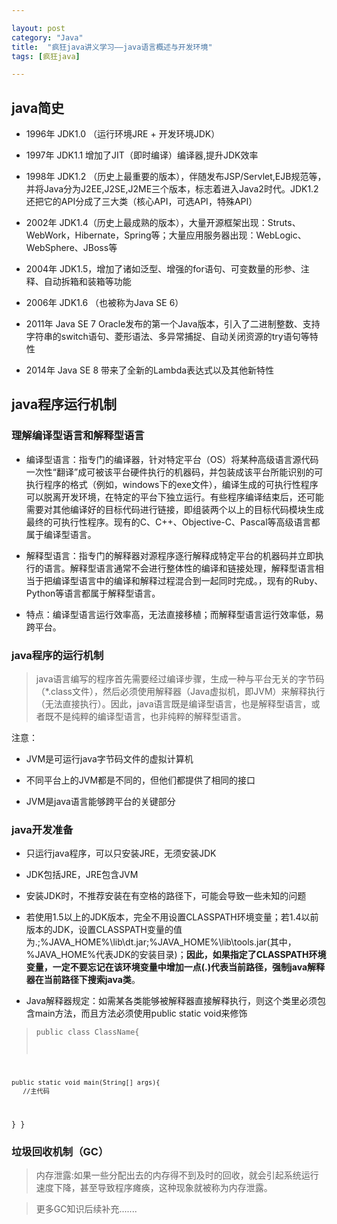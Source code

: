 ```yaml
---

layout: post
category: "Java"
title:  "疯狂java讲义学习——java语言概述与开发环境"
tags: [疯狂java]

---
```




## java简史

- 1996年 JDK1.0 （运行环境JRE + 开发环境JDK）

- 1997年 JDK1.1 增加了JIT（即时编译）编译器,提升JDK效率

- 1998年 JDK1.2 （历史上最重要的版本），伴随发布JSP/Servlet,EJB规范等，并将Java分为J2EE,J2SE,J2ME三个版本，标志着进入Java2时代。JDK1.2还把它的API分成了三大类（核心API，可选API，特殊API）

- 2002年 JDK1.4（历史上最成熟的版本），大量开源框架出现：Struts、WebWork，Hibernate，Spring等；大量应用服务器出现：WebLogic、WebSphere、JBoss等

- 2004年 JDK1.5，增加了诸如泛型、增强的for语句、可变数量的形参、注释、自动拆箱和装箱等功能

- 2006年 JDK1.6 （也被称为Java SE 6）

- 2011年 Java SE 7 Oracle发布的第一个Java版本，引入了二进制整数、支持字符串的switch语句、菱形语法、多异常捕捉、自动关闭资源的try语句等特性

- 2014年 Java SE 8 带来了全新的Lambda表达式以及其他新特性

## java程序运行机制 

### 理解编译型语言和解释型语言


- 编译型语言：指专门的编译器，针对特定平台（OS）将某种高级语言源代码一次性“翻译”成可被该平台硬件执行的机器码，并包装成该平台所能识别的可执行程序的格式（例如，windows下的exe文件），编译生成的可执行性程序可以脱离开发环境，在特定的平台下独立运行。有些程序编译结束后，还可能需要对其他编译好的目标代码进行链接，即组装两个以上的目标代码模块生成最终的可执行性程序。现有的C、C++、Objective-C、Pascal等高级语言都属于编译型语言。

- 解释型语言：指专门的解释器对源程序逐行解释成特定平台的机器码并立即执行的语言。解释型语言通常不会进行整体性的编译和链接处理，解释型语言相当于把编译型语言中的编译和解释过程混合到一起同时完成。，现有的Ruby、Python等语言都属于解释型语言。

- 特点：编译型语言运行效率高，无法直接移植；而解释型语言运行效率低，易跨平台。

### java程序的运行机制 
> java语言编写的程序首先需要经过编译步骤，生成一种与平台无关的字节码（*.class文件），然后必须使用解释器（Java虚拟机，即JVM）来解释执行（无法直接执行）。因此，java语言既是编译型语言，也是解释型语言，或者既不是纯粹的编译型语言，也非纯粹的解释型语言。

注意：

- JVM是可运行java字节码文件的虚拟计算机

- 不同平台上的JVM都是不同的，但他们都提供了相同的接口

- JVM是java语言能够跨平台的关键部分

### java开发准备 

- 只运行java程序，可以只安装JRE，无须安装JDK

- JDK包括JRE，JRE包含JVM

- 安装JDK时，不推荐安装在有空格的路径下，可能会导致一些未知的问题

- 若使用1.5以上的JDK版本，完全不用设置CLASSPATH环境变量；若1.4以前版本的JDK，设置CLASSPATH变量的值为.;%JAVA_HOME%\lib\dt.jar;%JAVA_HOME%\lib\tools.jar(其中，%JAVA_HOME%代表JDK的安装目录)；**因此，如果指定了CLASSPATH环境变量，一定不要忘记在该环境变量中增加一点(.)代表当前路径，强制java解释器在当前路径下搜索java类**。

- Java解释器规定：如需某各类能够被解释器直接解释执行，则这个类里必须包含main方法，而且方法必须使用public static void来修饰


> <pre><code>public class ClassName{
> 
    public static void main(String[] args){
       //主代码
  }
}
</code></pre>

### 垃圾回收机制（GC）

> 内存泄露:如果一些分配出去的内存得不到及时的回收，就会引起系统运行速度下降，甚至导致程序瘫痪，这种现象就被称为内存泄露。

> 更多GC知识后续补充.......




